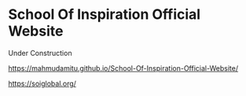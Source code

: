 # School Of Inspiration Official Website

Under Construction
 
https://mahmudamitu.github.io/School-Of-Inspiration-Official-Website/

https://soiglobal.org/
